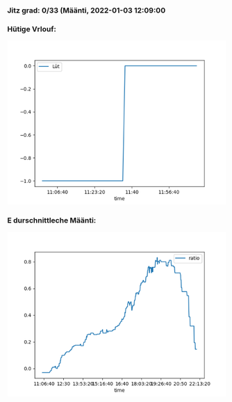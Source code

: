 ### Jitz grad: 0/33 (Määnti, 2022-01-03 12:09:00

### Hütige Vrlouf:
![Graph](Today.png)

### E durschnittleche Määnti:
![Graph](Määnti.png)